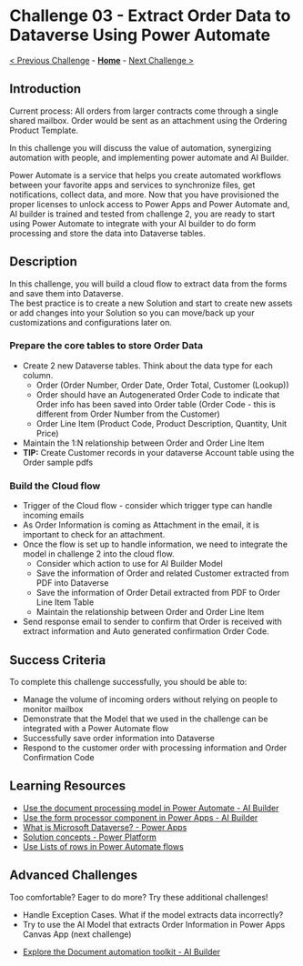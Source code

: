 # Challenge 03 - Extract Order Data to Dataverse Using Power Automate

[< Previous Challenge](./Challenge-02.md) - **[Home](../README.md)** - [Next Challenge >](./Challenge-04.md)

## Introduction

Current process: All orders from larger contracts come through a single shared mailbox. Order would be sent as an attachment using the Ordering Product Template.

In this challenge you will discuss the value of automation, synergizing automation with people, and implementing power automate and AI Builder.

Power Automate is a service that helps you create automated workflows between your favorite apps and services to synchronize files, get notifications, collect data, and more. Now that you have provisioned the proper licenses to unlock access to Power Apps and Power Automate and, AI builder is trained and tested from challenge 2, you are ready to start using Power Automate to integrate with your AI builder to do form processing and store the data into Dataverse tables. 

## Description

In this challenge, you will build a cloud flow to extract data from the forms and save them into Dataverse.  
The best practice is to create a new Solution and start to create new assets or add changes into your Solution so you can move/back up your customizations and configurations later on. 

### Prepare the core tables to store Order Data

- Create 2 new Dataverse tables. Think about the data type for each column.
  - Order (Order Number, Order Date, Order Total, Customer (Lookup))
  - Order should have an Autogenerated Order Code to indicate that Order info has been saved into Order table (Order Code - this is different from Order Number from the Customer)
  - Order Line Item (Product Code, Product Description, Quantity, Unit Price)
- Maintain the 1:N relationship between Order and Order Line Item
- **TIP:** Create Customer records in your dataverse Account table using the Order sample pdfs
	
### Build the Cloud flow
- Trigger of the Cloud flow - consider which trigger type can handle incoming emails
- As Order Information is coming as Attachment in the email, it is important to check for an attachment.
- Once the flow is set up to handle information, we need to integrate the model in challenge 2 into the cloud flow.
  - Consider which action to use for AI Builder Model
  - Save the information of Order and related Customer extracted from PDF into Dataverse
  - Save the information of Order Detail extracted from PDF to Order Line Item Table
  - Maintain the relationship between Order and Order Line Item
- Send response email to sender to confirm that Order is received with extract information and Auto generated confirmation Order Code.

## Success Criteria

To complete this challenge successfully, you should be able to:
- Manage the volume of incoming orders without relying on people to monitor mailbox
- Demonstrate that the Model that we used in the challenge can be integrated with a Power Automate flow
- Successfully save order information into Dataverse
- Respond to the customer order with processing information and Order Confirmation Code

## Learning Resources

* [Use the document processing model in Power Automate - AI Builder](https://docs.microsoft.com/en-us/ai-builder/form-processing-model-in-flow)
* [Use the form processor component in Power Apps - AI Builder](https://docs.microsoft.com/en-us/ai-builder/form-processor-component-in-powerapps)
* [What is Microsoft Dataverse? - Power Apps](https://learn.microsoft.com/en-us/power-apps/maker/data-platform/data-platform-intro)
* [Solution concepts - Power Platform](https://learn.microsoft.com/en-us/power-platform/alm/solution-concepts-alm)
* [Use Lists of rows in Power Automate flows](https://learn.microsoft.com/en-us/power-automate/dataverse/list-rows)

## Advanced Challenges

Too comfortable? Eager to do more? Try these additional challenges!
- Handle Exception Cases. What if the model extracts data incorrectly?
- Try to use the AI Model that extracts Order Information in Power Apps Canvas App (next challenge)
* [Explore the Document automation toolkit - AI Builder](https://docs.microsoft.com/en-us/ai-builder/doc-automation?msclkid=d7043197d0a211ec83ca9d25453fab57)

